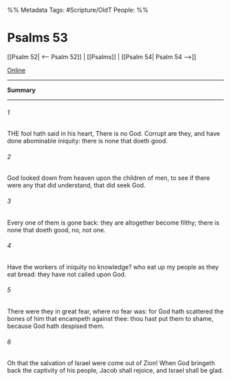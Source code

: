 

%% Metadata
Tags: #Scripture/OldT
People: 
%%
# Psalms 53
[[Psalm 52| <-- Psalm 52]] | [[Psalms]] | [[Psalm 54| Psalm 54 -->]]

[Online](https://churchofjesuschrist.org/study/scriptures/ot/ps/53?lang=eng)

---
__Summary__



---

###### 1
THE fool hath said in his heart, There is no God.  Corrupt are they, and have done abominable iniquity: there is none that doeth good.
###### 2
God looked down from heaven upon the children of men, to see if there were any that did understand, that did seek God.
###### 3
Every one of them is gone back: they are altogether become filthy; there is none that doeth good, no, not one.
###### 4
Have the workers of iniquity no knowledge?  who eat up my people as they eat bread: they have not called upon God.
###### 5
There were they in great fear, where no fear was: for God hath scattered the bones of him that encampeth against thee: thou hast put them to shame, because God hath despised them.
###### 6
Oh that the salvation of Israel were come out of Zion!  When God bringeth back the captivity of his people, Jacob shall rejoice, and Israel shall be glad.



